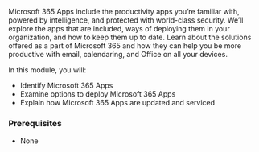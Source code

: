 Microsoft 365 Apps include the productivity apps you’re familiar with, powered by intelligence, and protected with world-class security.  We’ll explore the apps that are included, ways of deploying them in your organization, and how to keep them up to date.
Learn about the solutions offered as a part of Microsoft 365 and how they can help you be more productive with email, calendaring, and Office on all your devices.

In this module, you will:   

- Identify Microsoft 365 Apps
- Examine options to deploy Microsoft 365 Apps
- Explain how Microsoft 365 Apps are updated and serviced

### Prerequisites
- None   